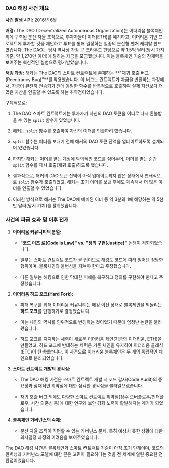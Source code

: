 ### DAO 해킹 사건 개요

**사건 발생 시기:** 2016년 6월

**배경:** The DAO (Decentralized Autonomous Organization)는 이더리움 블록체인 위에 구축된 분산 자율 조직으로, 투자자들이 이더(ETH)를 예치하고, 이더리움 기반 프로젝트에 투자할 것을 제안하고 투표를 통해 결정하는 일종의 분산형 벤처 캐피탈 펀드였습니다. The DAO는 당시 역사상 가장 큰 크라우드 펀딩으로 약 1.5억 달러(당시 가치 기준, 약 1,270만 이더)에 달하는 자금을 모금했습니다. 이는 블록체인 기술의 잠재력을 보여주는 혁신적인 실험으로 평가받았습니다.

**해킹 과정:** 해커는 The DAO의 스마트 컨트랙트에 존재하는 **"재귀 호출 버그(Reentrancy Bug)"**를 악용했습니다. 이 버그는 컨트랙트가 자금을 반환하는 과정에서, 자금이 완전히 전송되기 전에 동일한 함수를 반복적으로 호출하여 실제 자산보다 더 많은 자산을 인출할 수 있도록 하는 취약점이었습니다.

구체적으로:

1. The DAO 스마트 컨트랙트에는 투자자가 자신의 DAO 토큰을 이더로 다시 환불받을 수 있는 `split` 함수가 있었습니다.
    
2. 해커는 `split` 함수를 호출하여 자신의 이더를 인출하려 했습니다.
    
3. `split` 함수는 이더를 보내기 전에 해커의 DAO 토큰 잔액을 업데이트하도록 설계되어 있었습니다.
    
4. 하지만 해커는 이더를 받는 계정에 악의적인 코드를 심어두어, 이더를 받는 순간 `split` 함수를 다시 호출(재귀 호출)하도록 했습니다.
    
5. 결과적으로, 해커의 DAO 토큰 잔액이 아직 업데이트되지 않은 상태에서 연쇄적으로 `split` 함수가 호출되었고, 해커는 초기 이더를 보낸 후에도 계속해서 더 많은 이더를 인출할 수 있었습니다.
    
6. 이러한 방식으로 해커는 The DAO에 예치된 이더 중 약 3분의 1에 해당하는 약 5천만 달러(당시 가치)를 탈취했습니다.
    

### 사건의 파급 효과 및 이후 전개

1. **이더리움 커뮤니티의 분열:**
    
    - **"코드 이즈 로(Code is Law)" vs. "정의 구현(Justice)"** 논쟁이 격화되었습니다.
        
    - 일부는 스마트 컨트랙트 코드가 곧 법이므로 해킹도 코드에 따라 일어난 정당한 행위이며, 블록체인의 불변성을 지켜야 한다고 주장했습니다.
        
    - 다른 일부는 해킹으로 인한 막대한 피해를 복구하고 정의를 구현해야 한다고 주장했습니다.
        
2. **이더리움 하드 포크(Hard Fork):**
    
    - 피해 복구를 위해 이더리움 커뮤니티는 해킹 이전 상태로 블록체인을 되돌리는 **하드 포크**를 단행하기로 결정했습니다.
        
    - 이는 체인의 역사를 인위적으로 변경하는 것이었기 때문에 엄청난 논란을 불러왔습니다.
        
    - 하드 포크를 지지하는 세력이 새로운 이더리움 체인(지금의 이더리움, ETH)을 만들었고, 하드 포크에 반대하는 세력은 기존 체인을 유지하여 이더리움 클래식(ETC)이 탄생했습니다. 이 사건으로 이더리움 블록체인은 두 개의 독립적인 체인으로 분리되었습니다.
        
3. **스마트 컨트랙트 개발의 경각심:**
    
    - The DAO 해킹 사건은 스마트 컨트랙트 개발 시 코드 감사(Code Audit)의 중요성과 잠재적인 취약점에 대한 심각한 경각심을 불러일으켰습니다.
        
    - 재귀 호출 버그 외에도 다양한 스마트 컨트랙트 취약점(정수 오버플로우/언더플로우, 시간 의존성 등)에 대한 연구와 보안 강화 노력이 활발해지는 계기가 되었습니다.
        
4. **블록체인 거버넌스의 숙제:**
    
    - 분산 자율 조직이 직면할 수 있는 거버넌스 문제, 특히 예상치 못한 상황에 대한 의사결정 과정의 어려움을 보여주었습니다.
        

The DAO 해킹 사건은 블록체인과 스마트 컨트랙트 기술이 아직 초기 단계이며, 코드의 완벽성과 거버넌스 모델에 대한 깊은 고민이 필요하다는 것을 전 세계에 알린 중요한 전환점이었습니다.